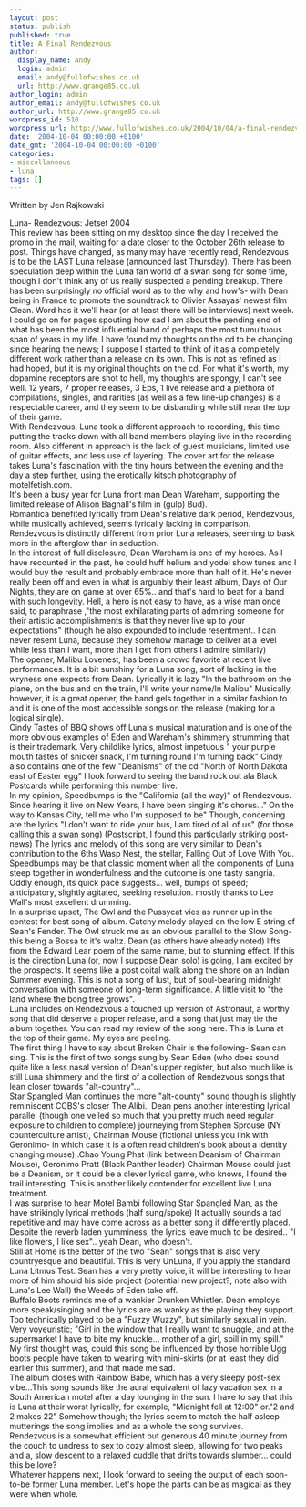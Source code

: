```yaml
---
layout: post
status: publish
published: true
title: A Final Rendezvous
author:
  display_name: Andy
  login: admin
  email: andy@fullofwishes.co.uk
  url: http://www.grange85.co.uk
author_login: admin
author_email: andy@fullofwishes.co.uk
author_url: http://www.grange85.co.uk
wordpress_id: 510
wordpress_url: http://www.fullofwishes.co.uk/2004/10/04/a-final-rendezvous/
date: '2004-10-04 00:00:00 +0100'
date_gmt: '2004-10-04 00:00:00 +0100'
categories:
- miscellaneous
- luna
tags: []
---
```

<p>Written by Jen Rajkowski</p>
<p>Luna- Rendezvous: Jetset 2004<br />This review has been sitting on my desktop since the day I received the promo in the mail, waiting for a date closer to the October 26th release to post.  Things have changed, as many may have recently read, Rendezvous is to be the LAST Luna release (announced last Thursday). There has been speculation deep within the Luna fan world of a swan song for some time, though I don't think any of us really suspected a pending breakup.  There has been surprisingly no official word as to the why and how's- with Dean being in France to promote the soundtrack to Olivier Assayas' newest film Clean.  Word has it we'll hear (or at least there will be interviews) next week.<br />I could go on for pages spouting how sad I am about the pending end of what has been the most influential band of perhaps the most tumultuous span of years in my life.  I have found my thoughts on the cd to be changing since hearing the news; I suppose I started to think of it as a completely different work rather than a release on its own.  This is not as refined as I had hoped, but it is my original thoughts on the cd. For what it's worth, my dopamine receptors are shot to hell, my thoughts are spongy, I can't see well.  12 years, 7 proper releases, 3 Eps, 1 live release and a plethora of compilations, singles, and rarities (as well as a few line-up changes) is a respectable career, and they seem to be disbanding while still near the top of their game.<br />With Rendezvous, Luna took a different approach to recording, this time putting the tracks down with all band members playing live in the recording room.  Also different in approach is the lack of guest musicians, limited use of guitar effects, and less use of layering. The cover art for the release takes Luna's fascination with the tiny hours between the evening and the day a step further, using the erotically kitsch photography of motelfetish.com.  <br />It's been a busy year for Luna front man Dean Wareham, supporting the limited release of Alison Bagnall's film  in (gulp) Bud).<br />Romantica benefited lyrically from Dean's relative dark period, Rendezvous, while musically achieved, seems lyrically lacking in comparison.  Rendezvous is distinctly different from prior Luna releases, seeming to bask more in the afterglow than in seduction.<br />In the interest of full disclosure, Dean Wareham is one of my heroes. As I have recounted in the past, he could huff helium and yodel show tunes and I would buy the result and probably embrace more than half of it.  He's never really been off and even in what is arguably their least album, Days of Our Nights, they are on game at over 65%.. and that's hard to beat for a band with such longevity.  Hell, a hero is not easy to have,  as a wise man once said, to paraphrase ,"the most exhilarating parts of admiring someone for their artistic accomplishments is that they never live up to your expectations" (though he also expounded to include resentment.. I can never resent Luna, because they somehow manage to deliver at a level while less than I want, more than I get from others I admire similarly)<br />The opener, Malibu Lovenest, has been a crowd favorite at recent live performances. It is a bit sunshiny for a Luna song, sort of lacking in the wryness one expects from Dean. Lyrically it is lazy "In the bathroom on the plane, on the bus and on the train, I'll write your name/In Malibu" Musically, however, it is a great opener, the band gels together in a similar fashion to  and it is one of the most accessible songs on the release (making for a logical single).<br />Cindy Tastes of BBQ shows off Luna's musical maturation and is one of the more obvious examples of Eden and Wareham's shimmery strumming that is their trademark. Very childlike lyrics, almost impetuous " your purple mouth tastes of snicker snack, I'm turning round I'm turning back"  Cindy also contains one of the few "Deanisms" of the cd "North of North Dakota east of Easter egg" I look forward to seeing the band rock out ala Black Postcards while performing this number live.<br />In my opinion, Speedbumps is the "California (all the way)" of Rendezvous. Since hearing it live on New Years, I have been singing it's chorus…" On the way to Kansas City, tell me who I'm supposed to be" Though, concerning are the lyrics "I don't want to ride your bus, I am tired of all of us" (for those calling this a swan song) (Postscript, I found this particularly striking post-news) The lyrics and melody of this song are very similar to Dean's contribution to the 6ths Wasp Nest, the stellar, Falling Out of Love With You.  Speedbumps may be that classic moment when all the components of Luna steep together in wonderfulness and the outcome is one tasty sangria. Oddly enough, its quick pace suggests… well, bumps of speed; anticipatory, slightly agitated, seeking resolution. mostly thanks to Lee Wall's most excellent drumming.<br />In a surprise upset, The Owl and the Pussycat vies as runner up in the contest for best song of album. Catchy melody played on the low E string of Sean's Fender. The Owl struck me as an obvious parallel to the Slow Song- this being a Bossa to it's waltz. Dean (as others have already noted) lifts from the Edward Lear poem of the same name, but to stunning effect. If this is the direction Luna (or, now I suppose Dean solo) is going, I am excited by the prospects.  It seems like a post coital walk along the shore on an Indian Summer evening. This is not a song of lust, but of soul-bearing midnight conversation with someone of long-term significance. A little visit to "the land where the bong tree grows".<br />Luna includes on Rendezvous a touched up version of Astronaut, a worthy song that did deserve a proper release, and a song that just may tie the album together. You can read my review of the song here. This is Luna at the top of their game. My eyes are peeling.<br />The first thing I have to say about Broken Chair is the following- Sean can sing.  This is the first of two songs sung by Sean Eden (who does sound quite like a less nasal version of Dean's upper register, but also much like  is still Luna shimmery and the first of a collection of Rendezvous songs that lean closer towards "alt-country"...<br />Star Spangled Man continues the more "alt-county" sound though is slightly reminiscent CCBS's closer The Alibi.. Dean pens another interesting lyrical parallel (though one veiled so much that you pretty much need regular exposure to children to complete) journeying from Stephen Sprouse (NY counterculture artist), Chairman Mouse (fictional unless you link with Geronimo- in which case it is a often read children's book about a identity changing mouse)..Chao Young Phat (link between Deanism of Chairman Mouse), Geronimo Pratt (Black Panther leader) Chairman Mouse could just be a Deanism, or it could be a clever lyrical game, who knows, I found the trail interesting. This is another likely contender for excellent live Luna treatment.<br />I was surprise to hear Motel Bambi following Star Spangled Man, as the have strikingly lyrical methods (half sung/spoke) It actually sounds a tad repetitive and may have come across as a better song if differently placed.  Despite the reverb laden yumminess, the lyrics leave much to be desired.. "I like flowers, I like sex".. yeah Dean, who doesn't.<br />Still at Home is the better of the two "Sean" songs that is also very countryesque and beautiful. This is very UnLuna, if you apply the standard Luna Litmus Test.  Sean has a very pretty voice, it will be interesting to hear more of him should his side project (potential new project?, note also with Luna's Lee Wall) the Weeds of Eden take off.<br />Buffalo Boots reminds me of a wankier Drunken Whistler. Dean employs more speak/singing and the lyrics are as wanky as the playing they support. Too technically played to be a "Fuzzy Wuzzy", but similarly sexual in vein. Very voyeuristic;  "Girl in the window that I really want to snuggle, and at the supermarket I have to bite my knuckle… mother of a girl, spill in my spill."  My first thought was, could this song be influenced by those horrible Ugg boots people have taken to wearing with mini-skirts (or at least they did earlier this summer), and that made me sad.<br />The album closes with Rainbow Babe, which has a very sleepy post-sex vibe…This song sounds like the aural equivalent of lazy vacation sex in a South American motel after a day lounging in the sun. I have to say that this is Luna at their worst lyrically, for example, "Midnight fell at 12:00" or."2 and 2 makes 22" Somehow though; the lyrics seem to match the half asleep mutterings the song implies and as a whole the song survives.<br />Rendezvous is a somewhat efficient but generous 40 minute journey from the couch to undress to sex to cozy almost sleep, allowing for two peaks and a, slow descent to a relaxed cuddle that drifts towards slumber… could this be love?<br />Whatever happens next, I look forward to seeing the output of each soon-to-be former Luna member. Let's hope the parts can be as magical as they were when whole.</p>
